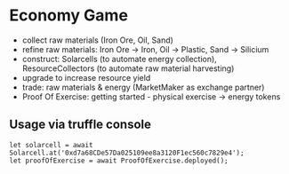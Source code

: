 # Economy Game
* collect raw materials (Iron Ore, Oil, Sand)
* refine raw materials: Iron Ore -> Iron, Oil -> Plastic, Sand -> Silicium
* construct: Solarcells (to automate energy collection), ResourceCollectors (to automate raw material harvesting)
 * upgrade to increase resource yield
* trade: raw materials & energy (MarketMaker as exchange partner)
* Proof Of Exercise: getting started - physical exercise -> energy tokens

## Usage via truffle console
```
let solarcell = await Solarcell.at('0xd7a68CDe57Da025109ee8a3120F1ec560c7829e4');
let proofOfExercise = await ProofOfExercise.deployed();
```
